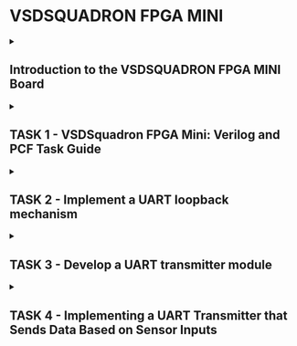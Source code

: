 # VSDSQUADRON FPGA MINI
<details>
  <summary><h2>Introduction to the VSDSQUADRON FPGA MINI Board</h2> </summary>

What is VSDSQUADRON FPGA MINI Board?

* The VSDSQUADRON FPGA MINI is a compact and cost-effective FPGA development board designed for learning and prototyping digital design concepts. 
  
* It is an ideal platform for students and engineers who want to explore FPGA programming, hardware description languages (HDLs), and digital system design.

Key Features of the VSDSQUADRON FPGA MINI Board 

* FPGA chip - Lattice iCE40 series FPGA

   + The Lattice iCE40 series is a family of low-power, small-footprint FPGAs designed for embedded applications. It is known for its energy efficiency, fast startup time, and compatibility with open-source tools.
   + Logic Elements (LEs): Ranges from 384 to 7680 logic elements, depending on the model.
   + SRAM-based FPGA: Uses volatile SRAM for configuration, requiring an external configuration memory.
   + Power Efficient: Operates at low power, making it suitable for battery-powered devices.

* Built-in Oscillator
   
   + An FPGA usually requires an external crystal oscillator to generate clock signals. However, the VSDSQUADRON FPGA MINI comes with an internal oscillator.
   + This feature is very useful as it- Eliminates the need for additional components, Provides a stable clock signal for timing operations, and Enables real-time frequency generation and PWM control for applications like LED dimming and motor control.

* RGB LED

   + The board contains a set of multi-color RGB LED, which allows users to test digital logic by displaying different colors.
   + Red, Green, and Blue LEDs are controlled separately via Verilog.
   + Pulse Width Modulation (PWM) can be used to control brightness and create color variations.

* GPIO Pins (General-Purpose Input/Output)

  + GPIOs are programmable input/output pins that allow the FPGA to communicate with external hardware.
  + Can be configured as input or output.
  + Used to connect with sensors, switches, displays, communication modules (SPI, I2C, UART), and other peripherals.

* Open-Source Friendly FPGA Toolchains

  + Unlike many FPGA vendors that require expensive proprietary tools, the iCE40 series supports open-source FPGA toolchains, making development more accessible.

  </details>

<details>
  <summary><h2>TASK 1 - VSDSquadron FPGA Mini: Verilog and PCF Task Guide</h2> </summary>

STEP 1 - Analyzing the Verilog Code

The provided Verilog code is designed to control an RGB LED using an internal oscillator. Below is a breakdown of its components and functionality:

1. Introduction

- This project involves the design and implementation of an RGB LED controller using Verilog. The design is based on a Lattice iCE40 FPGA, utilizing an internal oscillator and frequency division logic to control the RGB LED's color output. The project focuses on the following key components:

- Internal Oscillator (SB_HFOSC) for clock generation

- Frequency Counter for generating different LED pulse signals

- RGB LED Driver (SB_RGBA_DRV) for controlling LED intensity

2. Module and Ports Description

The Verilog module (top.v) consists of input and output ports that interact with the FPGA hardware components:

Inputs:

- hw_clk: External hardware clock input (not utilized in this implementation as the internal oscillator is used).

Outputs:

- led_red: Controls the red component of the RGB LED.

- led_blue: Controls the blue component of the RGB LED.

- led_green: Controls the green component of the RGB LED.

- testwire: A test signal derived from the internal frequency counter.

3. Internal Oscillator (SB_HFOSC)

- The SB_HFOSC module is an internal high-frequency oscillator provided in the iCE40 FPGA. It operates at a nominal frequency of 48 MHz with programmable dividers (1, 2, 4, or 8). The oscillator is configured as follows:

- Enabled by setting CLKHFPU = 1 (Power-up) and CLKHFEN = 1 (Enable).

- The output CLKHF is used as the main clock source.

4. Frequency Counter Logic

- A 28-bit register (frequency_counter_i) is implemented as a simple counter that increments on every rising edge of the oscillator clock. 

- A specific bit (frequency_counter_i[5]) is extracted to create a lower-frequency test signal for debugging.

5. RGB LED Driver (SB_RGBA_DRV)

The SB_RGBA_DRV module is a current-controlled driver for the RGB LED. The configuration parameters set the current for each color channel and enable the driver. The LED brightness and color switching are controlled by connecting the PWM inputs to different bits of the frequency counter:

- RGB0PWM (Red) = frequency_counter_i[22]

- RGB1PWM (Green) = frequency_counter_i[22]

- RGB2PWM (Blue) = frequency_counter_i[22]

Since all color components use the same frequency counter bit, the LED cycles through different colors based on the oscillator frequency.

6. Functional Behavior

The RGB LED blinks at a frequency derived from frequency_counter_i[22], resulting in visible color transitions. The testwire output provides a signal for monitoring internal behavior.

STEP - 2 - Creating the PCF File

The Physical Constraints File (PCF) is used in FPGA design to specify pin assignments, mapping logical signals in the Verilog code to the actual FPGA package pins. Below is the detailed breakdown for the VSDSquadron FPGA Mini board based on the provided PCF file.

1. The pin assignments
![image](https://github.com/user-attachments/assets/9739dc83-85f0-421e-ba9b-20a7bd76b2bb)

2. Significance of Each Connection
LED Control Pins (led_red, led_blue, led_green)

- These are connected to the RGB LED on the FPGA board.

- The SB_RGBA_DRV module in the Verilog code drives these LEDs.

- The brightness and color are determined by the frequency counter in the code.

Hardware Clock (hw_clk)

- Pin 20 is assigned to receive the hardware oscillator clock.

- In the provided Verilog code, however, an internal oscillator (SB_HFOSC) is used instead of an external clock.

- This means hw_clk is currently not used, but it can be modified to use an external clock if required.

Test Signal (testwire)

- Connected to Pin 17, testwire is assigned bit 5 of the frequency counter (frequency_counter_i[5]).

- This signal allows for observing a divided-down clock for debugging or external monitoring.

Conclusion
The PCF file ensures that logical signals in Verilog are correctly mapped to the hardware pins of the VSDSquadron FPGA Mini board. These mappings are crucial for correct LED operation and debugging.

STEP 3 - Itegating with VSDSquadron FPGA Mini Board
This section describes the process of integrating the Verilog design and PCF file with the VSDSquadron FPGA Mini board and programming the FPGA to observe the RGB LED behavior.

1. Understanding the VSDSquadron FPGA Mini Board

The VSDSquadron FPGA Mini board is an iCE40-based FPGA development board designed for low-power applications. To successfully integrate our Verilog design, we need to:

- Understand the FPGA’s features and pin layout using its datasheet.

- Ensure the physical board connections match the PCF file.

- Use USB-C and FTDI for communication and programming.

2. Understand the FPGA’s features and pin layout using its datasheet and Ensure the physical board connections match the PCF file.

We cross-check the PCF file (VSDSquadronFM.pcf) with the board’s datasheet to ensure the pin mappings align correctly.
![image](https://github.com/user-attachments/assets/9739dc83-85f0-421e-ba9b-20a7bd76b2bb)

Verification:

- Checked board schematics to confirm LED pins are correctly assigned.

- testwire was verified as a debugging signal output.

- hw_clk was mapped but not used, since the Verilog code uses an internal oscillator.

3. Connecting the Board to the Computer
Required Setup:

- USB-C cable for power and communication.

- FTDI drivers installed (for USB-to-serial communication).

- Development tools installed, including yosys, nextpnr, icestorm, and make.

Steps to Connect:

- Plug in the board using a USB-C cable.

- Ensure the system recognizes the FPGA using: lsusb

4. Building and Flashing the Verilog Code

The provided Makefile automates the synthesis and programming process.

Steps to Compile and Program the FPGA:

- Clean previous builds: make clean

This removes old build files.

- Build the project: make build
This runs Yosys (synthesis), nextpnr (place & route), and generates the bitstream file.

- Flash the FPGA: sudo make flash
This uploads the bitstream to the FPGA board.

5. Observing the RGB LED Behavior

After flashing, the RGB LED should exhibit blinking behavior based on the internal oscillator and frequency counter.

Expected Observations:

- The LED changes colors periodically as dictated by frequency_counter_i[22].

- The testwire signal (Pin 17) toggles at a lower frequency, observable on an oscilloscope.

Implementation in Openlane -
The Implementation of the code is shown in the below PHOTOS-
![image](https://github.com/user-attachments/assets/b20b0139-2ea5-4d56-bfdf-2ac327b72a79)
![image](https://github.com/user-attachments/assets/d449328c-9d81-4fe5-8239-b1f5cbc7b30d)
![image](https://github.com/user-attachments/assets/65f3976c-569e-48ee-ad91-fbddc4ac64aa)
![image](https://github.com/user-attachments/assets/19116d96-2122-44ff-bced-eb110572a8be)

   </details>

<details>
  <summary><h2>TASK 2 - Implement a UART loopback mechanism </h2> </summary>

UART and UART loophole mechanism -

UART (Universal Asynchronous Receiver-Transmitter)
  
  - It is a hardware communication protocol used for serial communication between devices.

  - It enables data transmission without requiring a shared clock signal, making it an asynchronous method.

  - UART consists of a transmitter (TX) and a receiver (RX), which communicate using a predetermined baud rate, typically including start and stop bits for synchronization.

  - This protocol is widely used in embedded systems, microcontrollers, and communication modules like Bluetooth and GPS due to its simplicity and reliability.

UART Loophole Mechanism 

- It refers to potential vulnerabilities or unintended behaviors in UART communication that can be exploited for debugging, accessing restricted system functionalities, or even security breaches. 

- These loopholes often arise from improperly secured UART interfaces, allowing attackers to gain low-level access to a device’s firmware, bootloader, or shell.

- Exploiting UART loopholes can lead to unauthorized modifications, data extraction, or system control, making it crucial for developers to implement security measures such as disabling exposed UART ports, requiring authentication, or encrypting transmitted data.

Objective of this task: Implement a UART loopback mechanism where transmitted data is immediately received back, facilitating testing of UART functionality.

<details>
  <summary><h3>STEP 1 - ANALYSIS OF EXISTING CODE </h3> </summary>

Port Analysis

The module defines six ports:

RGB LED Outputs - 

- led_red, led_blue, led_green → Three PWM-driven LED outputs.

UART Communication Pins

   + uarttx → UART Transmit pin (data sent out).

   + uartrx → UART Receive pin (data received).

System Clock Input - 

 - hw_clk → External system clock input.

Internal Component Analysis

1. Internal Oscillator (SB_HFOSC)

- Generates an internal clock signal (int_osc).

- Uses CLKHF_DIV = "0b10" to divide frequency.

- Provides a stable clock source for timing operations.

2. Frequency Counter

- 28-bit counter (frequency_counter_i).

- Increments on every positive clock edge.

- Used for timing signal generation.

3. UART Loopback

- Direct connection between uartrx (input) and uarttx (output).

- Echoes back any received UART data immediately.

- Enables real-time verification of UART communication.

4. RGB LED Driver (SB_RGBA_DRV)

- Controls three independent RGB channels.

- Uses PWM (Pulse Width Modulation) for brightness adjustment.

- Current limiting set to minimum (0b000001) to avoid excessive power consumption.

- Maps UART input to LED intensity, making the LEDs visually reflect incoming UART data.

Operation Analysis

1. UART Input Processing

- Receives UART data via uartrx pin.

- Immediately loops the data back through uarttx.

- Same data also drives RGB LEDs, causing them to react to incoming serial data.

2. LED Control

- RGB LED driver converts UART signal into PWM output.

- All LEDs respond identically to UART input.

- Brightness changes dynamically based on received data values.

3. Timing Generation

- Internal oscillator provides clock reference for stable operation.

- Frequency counter (frequency_counter_i) generates timing signals.

- Used for LED PWM control and UART data synchronization.

</details>

<details>
  <summary><h3>STEP 2 - DESIGN DOCUMENTATION </h3> </summary>
  
Block diagram illustrating the UART loopback architecture

![image](https://github.com/user-attachments/assets/5451994b-31c1-47dc-904e-940379cd1496)

<details>
  <summary><h3>The above diagram depicts the following -</h3> </summary>

1. UART Loopback Mechanism

- The UART receiver (uartrx) captures incoming serial data from an external source (e.g., a PC or microcontroller).

- This data is directly forwarded to the UART transmitter (uarttx), creating a loopback effect where received data is immediately echoed back.

- This setup allows real-time verification of UART communication, ensuring data integrity and debugging capability.

2. Internal Clock Generation & Timing

- A high-frequency oscillator (SB_HFOSC) generates the system clock (int_osc), eliminating the need for an external clock source.

- A 28-bit frequency counter (frequency_counter_i28-bit) increments on each clock cycle, providing internal timing signals.

- These timing signals regulate various system operations, including UART baud rate handling and LED PWM control.

3. RGB LED Control via UART Data

- The RGB Driver (SB_RGBA_DRV) receives UART data and maps it to LED brightness levels using Pulse Width Modulation (PWM).

- All three LEDs (led_red, led_blue, led_green) respond identically, changing brightness based on the received UART values.

- This behavior provides a visual representation of the incoming serial data, making it easier to observe communication activity.

4. Control Signals & Power Management

- The control block (Enable Signals - RGBLEDEN, CURREN) ensures that the RGB LED driver is activated only when needed.

- The current setting (0b000001) is configured to the minimum power level, preventing excessive power consumption while still allowing LED visibility.

- These settings allow efficient operation while maintaining full functionality of the UART-driven LED display.

5. Complete System Integration & Real-Time Testing

- This system combines UART communication, clock generation, LED driving, and control logic into a compact FPGA implementation.

- Testing is straightforward:

Send data through UART (from a PC or another microcontroller).

Verify that the same data is received back (loopback confirmation).

Observe that RGB LEDs respond to the data (visual feedback).

- This integrated design is useful for debugging, UART validation, and real-time embedded system monitoring.

</details>

Circuit diagram showing connections between the FPGA and any peripheral devices used -

![image](https://github.com/user-attachments/assets/d942a45c-94df-46ff-8e2f-4d33277c11f1)

<details>
  <summary><h3>The above diagram depicts the following -</h3> </summary>

- UART Loopback Communication – The UART interface (uartrx / uarttx) receives serial data and immediately transmits it back, enabling real-time verification and debugging. The UART bridge connects external devices for communication.

- Internal Clock & Timing – A high-frequency oscillator (int_osc) generates the system clock, while a 28-bit frequency counter ensures proper timing for UART and LED control.

- RGB LED Control via PWM – The RGB Driver (SB_RGBA_DRV) converts UART data into PWM signals, controlling LED brightness. All LEDs respond based on received UART data.

- Power Supply & Signal Flow – The power supply provides VCC and GND to the FPGA, UART bridge, and RGB LEDs, ensuring stable operation. The PWM control signal modulates LED intensity.

- Efficient & Low-Power Operation – Control signals (RGBLEDEN, CURREN) optimize LED power usage, preventing excessive current draw while maintaining brightness control.

</details>

</details>

<details>
  <summary><h3>STEP 3 - IMPLEMENTATION </h3> </summary>

To transmit the code to the FPGA board

- Create the following files (Makefile, uart_trx - verilog, top module - verilog, pcf file) in a folder under VSDSquadronFM. In this case I have named it uart_loop.

- After doing so, go to the terminal and enter the following commands. Also connect the board to the VM and verify the connection using lsusb. If successful, you will see "Future Technology Devices International" in the output.

      cd

      cd VSDSquadron_FM

      cd uart_loopback

- After this, run the commands "make build", and "sudo make flash". Then, your screen will look like:
![image](https://github.com/user-attachments/assets/13e07c77-159e-4528-b46c-298ecea3114d)


</details>

<details>
  <summary><h3>STEP 4 - VERIFICATION </h3> </summary>

 - To test the UART loopback functionality, we will use Docklight, a specialized serial communication software. This tool allows us to send and receive UART data, verifying whether the FPGA correctly echoes back received messages. 
  
 - First, after downloading and opening Docklight, ensure that your system (not the virtual machine) is connected to the correct communication port (COM port).
 
 - By default, Docklight may select COM1, but you need to verify and change it if necessary. Navigate to Tools > Project Settings, where you can select the appropriate COM port; in this case, it is COM7.
 
 - Additionally, set the baud rate to 9600, as this is the communication speed configured for our FPGA's UART module. This ensures that both Docklight and the FPGA are operating at the same frequency, preventing data mismatches.

- Next, within Docklight, locate the "Send Sequences" section, which allows you to create and send custom UART messages. Double-click on the small blue box under the "Name" column, which will open an editor where you can enter a custom name for your message.

- Select the appropriate format (e.g., ASCII or HEX) and then type the message you wish to send. After entering the message, click "Apply", and verify that your sequence appears in the Send Sequences list.

- This step is essential as it confirms that your message is correctly formatted and ready for transmission. The ability to define and store multiple sequences also makes repeated testing easier, as you can quickly resend predefined messages.

- Finally, to test the loopback functionality, click the arrow beside the message name to send the message through UART. 

- If the FPGA's loopback system is working correctly, you should see the same message appear in the received data log in Docklight. This confirms that data sent from Docklight is successfully received by the FPGA and immediately retransmitted back. 

- If you do not receive the expected message, double-check the COM port settings, baud rate, and UART connections. This method provides a quick and efficient way to verify UART functionality, ensuring that the FPGA correctly processes serial communication.

![image](https://github.com/user-attachments/assets/0869c518-aad6-44cb-9ed8-a3e76e70d582)

</details>

</details>

</details>

<details>
  <summary><h2>TASK 3 - Develop a UART transmitter module </h2> </summary>

INTRODUCTION TO UART TRANSMITTER

- The UART transmitter is responsible for converting parallel data into a serial stream and sending it over a communication line. It follows a standard protocol, beginning with a start bit, followed by data bits, an optional parity bit, and ending with one or more stop bits.

- The transmitter operates at a predefined baud rate, ensuring synchronization with the receiver. When data is available, it is loaded into a shift register, which shifts out the bits sequentially, starting with the least significant bit (LSB). Proper timing and control signals ensure error-free transmission, making UART an efficient and widely used communication protocol in embedded systems.

OBJECTIVE OF TASK - Develop a UART transmitter module capable of sending serial data from the FPGA to an external device.

<details>
  <summary><h3>STEP 1 - STUDY THE EXISTING CODE </h3> </summary>

  - This Verilog module implements an 8N1 UART transmitter, meaning it sends 8 data bits, no parity, and 1 stop bit per frame.
  
  - The module converts an 8-bit parallel data input (txbyte) into a serial output (tx), transmitting it bit by bit at every clock cycle.

MAIN COMPONENTS -

Inputs:

- clk → System clock signal driving the transmission process.

- txbyte[7:0] → The 8-bit data to be transmitted.

- senddata → A trigger signal that starts transmission when high.

Outputs:

- tx → Serial transmit wire, sending the data bit by bit.

- txdone → Indicates when the transmission of a full byte is completed.

Registers & State Variables:

- state → Stores the current state of transmission (Idle, Start, Sending, Done).

- buf_tx → A buffer register that holds the byte being transmitted.

- bits_sent → A counter tracking how many bits have been sent.

- txbit → Holds the current bit value to be transmitted.

Working Process:

1. Idle State (STATE_IDLE)

- The transmitter remains idle (tx stays HIGH).

- When senddata is triggered, it moves to the Start Transmission state.

2. Start Bit (STATE_STARTTX)

- The module sends a Start Bit (LOW = 0) to signal the beginning of data transmission.

- Moves to the transmitting state.

3. Data Transmission (STATE_TXING)

- Sends the 8 data bits one by one, starting from the least significant bit (LSB).

- Uses a shift register (buf_tx >> 1) to shift out each bit on txbit.

- The bits_sent counter increments after each bit transmission.

4. Stop Bit & Completion (STATE_TXDONE)

- After sending all 8 data bits, a Stop Bit (HIGH = 1) is sent.

- The txdone signal is set HIGH, indicating the byte was sent.

- The module then returns to the Idle state, waiting for the next byte.

</details>

<details>
  <summary><h3>STEP 2 - DESIGN DOCUMENT </h3> </summary>

 1. Create a block diagram detailing the UART transmitter module.

![image](https://github.com/user-attachments/assets/23909dc7-65bd-4728-b34a-c19df38bb174)

Data Input and Buffering:

- The Tx byte (8-bit data) is loaded into the buffer (Buf_tx) when the Senddata trigger is received.

- The system operates on a clock signal (Clk), ensuring synchronized data transmission.

State Machine Control and Transmission:

- The state machine manages the transmission by progressing through different states (Idle, Start, Transmit, Stop).

- The Next State Decision block determines transitions based on current state and bit counter.

- The Tx bit (current bit) is sequentially transmitted to the Tx (serial output) line.

Completion and Status Update:

- A bit counter (Bits sent) tracks how many bits have been transmitted.

- Once all bits (including stop bit) are sent, the Transmission Complete Flag is raised, signaling that the UART transmission is finished.


2. Develop a circuit diagram illustrating the FPGA's UART TX pin connection to the receiving device.

![image](https://github.com/user-attachments/assets/5208106d-33bb-4dc8-ac78-661cf7d0cf52)

- UART Transmitter Operation:
The UART transmitter operates at a 3.3V logic level and sends serial data through its TX pin. This pin outputs a digital signal that represents transmitted data bits. However, if the receiving device operates at a different voltage level (e.g., 5V logic), direct connection might cause communication issues or even damage the receiver due to voltage mismatches.

- Signal Conditioning Using Voltage Divider:
To ensure compatibility between the transmitter and receiver, a resistor voltage divider is used. The voltage divider consists of two resistors: R1 (1kΩ) and R2 (2kΩ). These resistors form a passive circuit that reduces the transmitted signal voltage before it reaches the RX pin of the receiving device. The formula for voltage division is:

![image](https://github.com/user-attachments/assets/5decff6a-4492-44fa-9ef8-b228f1997703)


This means that the signal is scaled down to 2.2V, making it safe and readable for the receiving device.

- Receiving Device and Proper Signal Handling:
The adjusted voltage signal is then fed into the RX pin of the receiving device. Since the voltage level is now appropriately scaled down, the receiving device can correctly interpret the transmitted UART data without any risk of voltage damage or miscommunication.

- Common Ground Connection:
A common ground (GND) is essential for proper communication between the UART transmitter and the receiver. Both devices must share the same reference voltage to ensure that logic levels are interpreted correctly. Without a shared ground, the signal could be unstable, leading to errors in communication.

</details>

<details>
  <summary><h3>STEP 3 - IMPLEMENTATION </h3> </summary>

Create the required files inside a folder under VSDSquadron_FM.

Next, open the terminal and navigate to the uart_transmission folder using the following commands:

cd VSDSquadron_FM  
cd uart_transmission  

Once inside the folder, verify the board connection using:

lsusb  

If the board is connected, you will see "Future Technology Devices International" in the output.

Finally, build and flash the code with:

make build  
sudo make flash  

That's it! The code is successfully transmitted.

</details>

<details>
  <summary><h3>STEP 4 - VERIFICATION </h3> </summary>

</details>
</details>

<details>
  <summary><h2>TASK 4 - Implementing a UART Transmitter that Sends Data Based on Sensor Inputs </h2> </summary>
  
Objective: Implement a UART transmitter that sends data based on sensor inputs, enabling the FPGA to communicate real-time sensor data to an external device.

<details>
  <summary><h3>STEP 1 - STUDY THE EXISTING CODE </h3> </summary>

uart_tx_sense Module Overview
The uart_tx_sense module is a dedicated UART transmitter designed for sensor data transmission. Its architecture consists of three key components:

Data Buffer Management – Stores and synchronizes sensor data.

UART Protocol Controller – Handles framing and transmission sequencing.

Transmission Control Logic – Ensures reliable bit-by-bit data transfer.

Operation Flow
Data Acquisition: Captures valid sensor data in the IDLE state and stores it in a 32-bit buffer.

Transmission Protocol:

START – Sends UART start bit (low).

DATA – Transmits 8 bits sequentially.

STOP – Ensures proper termination with a high bit.

Status Indication:

ready signal indicates readiness for new data.

tx_out provides a continuous UART stream.

Port Analysis
Clock & Reset:

clk – Drives sequential operations.

reset_n – Active-low asynchronous reset.

Data Interface:

data – 32-bit input for sensor readings.

valid – Indicates valid incoming data.

UART Interface:

tx_out – Serial output following UART protocol.

Status Interface:

ready – Signals readiness for new data.

Internal Components
State Machine Controller: Manages protocol states, controls data flow, and ensures correct UART framing.

Data Buffer: Stores and stabilizes incoming sensor data for smooth transmission.

Transmission Controller: Manages bit-by-bit transmission, timing, and start/stop bit generation.  
</details>

<details>
  <summary><h3>STEP 2 - Design Documentation </h3> </summary>
BLOCK DIAGRAM

  ![image](https://github.com/user-attachments/assets/34a28a5e-8333-4b33-a242-2078f632c0d0)

CIRCUIT DIAGRAM

![image](https://github.com/user-attachments/assets/1a9dbde0-104f-4c5e-ab6f-236f066bd8fe)

</details>
<details>
  <summary><h3>STEP 3 - IMPLEMENTATION </h3> </summary>
Create the required files inside a folder under VSDSquadron_FM.

Open the terminal and navigate to the uart_tx_sense folder using:

cd VSDSquadron_FM  
cd uart_tx_sense  

Verify the board connection by running:

lsusb  

If connected, you will see "Future Technology Devices International" in the output.

Build and flash the code:

make build  
sudo make flash  

That is it. The code is transmitted.


</details>
</details>
